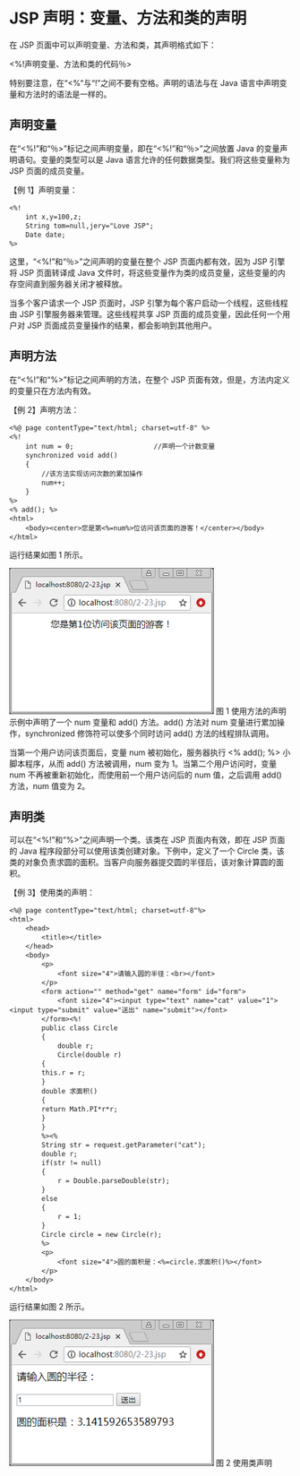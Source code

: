 # JSP 声明：变量、方法和类的声明

在 JSP 页面中可以声明变量、方法和类，其声明格式如下：

<%!声明变量、方法和类的代码％>

特别要注意，在“<%“与“!”之间不要有空格。声明的语法与在 Java 语言中声明变量和方法时的语法是一样的。

## 声明变量

在“<%!”和“％>”标记之间声明变量，即在“<%!”和“％>”之间放置 Java 的变量声明语句。变量的类型可以是 Java 语言允许的任何数据类型。我们将这些变量称为 JSP 页面的成员变量。

【例 1】声明变量：

```
<%!
    int x,y=100,z;
    String tom=null,jery="Love JSP";
    Date date;
%>
```

这里，“<%!”和“％>”之间声明的变量在整个 JSP 页面内都有效，因为 JSP 引擎将 JSP 页面转译成 Java 文件时，将这些变量作为类的成员变量，这些变量的内存空间直到服务器关闭才被释放。

当多个客户请求一个 JSP 页面时，JSP 引擎为每个客户启动一个线程，这些线程由 JSP 引擎服务器来管理。这些线程共享 JSP 页面的成员变量，因此任何一个用户对 JSP 页面成员变量操作的结果，都会影响到其他用户。

## 声明方法

在“<%!”和“%>”标记之间声明的方法，在整个 JSP 页面有效，但是，方法内定义的变量只在方法内有效。

【例 2】声明方法：

```
<%@ page contentType="text/html; charset=utf-8" %>
<%!
    int num = 0;                    //声明一个计数变量
    synchronized void add()
    {
        //该方法实现访问次数的累加操作
        num++;
    }
%>
<% add(); %>           
<html>
    <body><center>您是第<%=num%>位访问该页面的游客！</center></body>
</html>
```

运行结果如图 1 所示。

![使用方法的声明](img/01ce3d8599557f556c7f458d7f55c6c5.jpg)
图 1 使用方法的声明
示例中声明了一个 num 变量和 add() 方法。add() 方法对 num 变量进行累加操作，synchronized 修饰符可以使多个同时访问 add() 方法的线程排队调用。

当第一个用户访问该页面后，变量 num 被初始化，服务器执行 <% add(); %> 小脚本程序，从而 add() 方法被调用，num 变为 1。当第二个用户访问时，变量 num 不再被重新初始化，而使用前一个用户访问后的 num 值，之后调用 add() 方法，num 值变为 2。

## 声明类

可以在“<%!”和“%>”之间声明一个类。该类在 JSP 页面内有效，即在 JSP 页面的 Java 程序段部分可以使用该类创建对象。下例中，定义了一个 Circle 类，该类的对象负责求圆的面积。当客户向服务器提交圆的半径后，该对象计算圆的面积。

【例 3】使用类的声明：

```
<%@ page contentType="text/html; charset=utf-8"%>
<html>
    <head>
        <title></title>
    </head>
    <body>
        <p>
            <font size="4">请输入圆的半径：<br></font>
        </p>
        <form action="" method="get" name="form" id="form">
            <font size="4"><input type="text" name="cat" value="1"> <input type="submit" value="送出" name="submit"></font>
        </form><%!
        public class Circle
        {
            double r;
            Circle(double r)
        {
        this.r = r;
        }
        double 求面积()
        {
        return Math.PI*r*r;
        }
        }
        %><%
        String str = request.getParameter("cat");
        double r;
        if(str != null)
        {
            r = Double.parseDouble(str);
        }
        else
        {
            r = 1;
        }
        Circle circle = new Circle(r);
        %>
        <p>
            <font size="4">圆的面积是：<%=circle.求面积()%></font>
        </p>
    </body>
</html>
```

运行结果如图 2 所示。

![使用类声明](img/d83ee7b01a0ff1db94d791c1b26b3693.jpg)
图 2 使用类声明